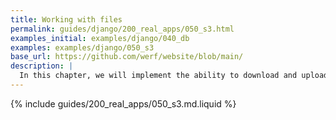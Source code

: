 ```yaml
---
title: Working with files
permalink: guides/django/200_real_apps/050_s3.html
examples_initial: examples/django/040_db
examples: examples/django/050_s3
base_url: https://github.com/werf/website/blob/main/
description: |
  In this chapter, we will implement the ability to download and upload files in the application. In addition, we will discuss some aspects of working with files in Kubernetes and provide a practical example of using S3-compatible storage.
---
```


{% include guides/200_real_apps/050_s3.md.liquid %}

